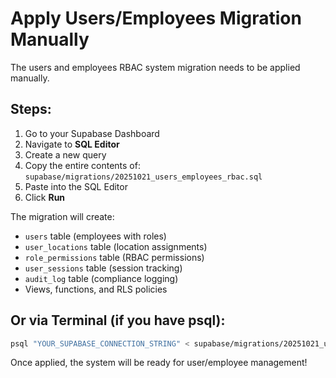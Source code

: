 # Apply Users/Employees Migration Manually

The users and employees RBAC system migration needs to be applied manually.

## Steps:

1. Go to your Supabase Dashboard
2. Navigate to **SQL Editor**
3. Create a new query
4. Copy the entire contents of: `supabase/migrations/20251021_users_employees_rbac.sql`
5. Paste into the SQL Editor
6. Click **Run**

The migration will create:
- `users` table (employees with roles)
- `user_locations` table (location assignments)
- `role_permissions` table (RBAC permissions)
- `user_sessions` table (session tracking)
- `audit_log` table (compliance logging)
- Views, functions, and RLS policies

## Or via Terminal (if you have psql):

```bash
psql "YOUR_SUPABASE_CONNECTION_STRING" < supabase/migrations/20251021_users_employees_rbac.sql
```

Once applied, the system will be ready for user/employee management!


